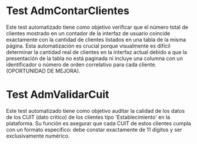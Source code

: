# Test AdmContarClientes
Este test automatizado tiene como objetivo verificar que el número total de clientes mostrado en un contador de la interfaz de usuario coincide exactamente con la cantidad de clientes listados en una tabla de la misma página. Esta automatización es crucial porque visualmente es difícil determinar la cantidad real de clientes en la interfaz actual debido a que la presentación de la tabla no está paginada ni incluye una columna con un identificador o número de orden correlativo para cada cliente. (OPORTUNIDAD DE MEJORA).

# Test AdmValidarCuit
Este test automatizado tiene como objetivo auditar la calidad de los datos de los CUIT (dato critico) de los clientes tipo 'Establecimiento' en la plataforma. Su función es asegurar que cada CUIT de estos clientes cumpla con un formato específico: debe constar exactamente de 11 dígitos y ser exclusivamente numérico. 